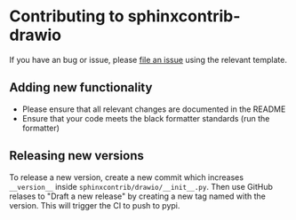 # Contributing to sphinxcontrib-drawio

If you have an bug or issue, please [file an issue](https://github.com/Modelmat/sphinxcontrib-drawio/issues) using the relevant template.

## Adding new functionality
* Please ensure that all relevant changes are documented in the README
* Ensure that your code meets the black formatter standards (run the formatter)

## Releasing new versions
To release a new version, create a new commit which increases `__version__`
inside `sphinxcontrib/drawio/__init__.py`. Then use GitHub relases to
"Draft a new release" by creating a new tag named with the version.
This will trigger the CI to push to pypi.
